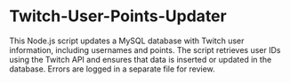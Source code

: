 # Twitch-User-Points-Updater
This Node.js script updates a MySQL database with Twitch user information, including usernames and points. The script retrieves user IDs using the Twitch API and ensures that data is inserted or updated in the database. Errors are logged in a separate file for review.
